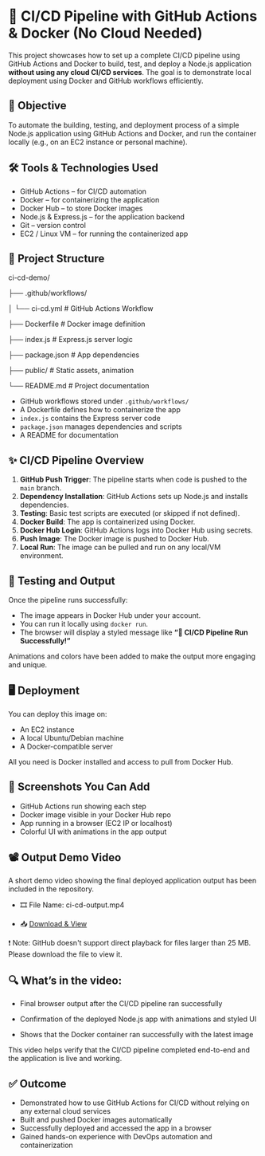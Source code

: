 # 🚀 CI/CD Pipeline with GitHub Actions & Docker (No Cloud Needed)

This project showcases how to set up a complete CI/CD pipeline using GitHub Actions and Docker to build, test, and deploy a Node.js application **without using any cloud CI/CD services**. The goal is to demonstrate local deployment using Docker and GitHub workflows efficiently.

## 🎯 Objective

To automate the building, testing, and deployment process of a simple Node.js application using GitHub Actions and Docker, and run the container locally (e.g., on an EC2 instance or personal machine).

## 🛠️ Tools & Technologies Used

- GitHub Actions – for CI/CD automation  
- Docker – for containerizing the application  
- Docker Hub – to store Docker images  
- Node.js & Express.js – for the application backend  
- Git – version control  
- EC2 / Linux VM – for running the containerized app  

## 📁 Project Structure


ci-cd-demo/

├── .github/workflows/
  
│ └── ci-cd.yml # GitHub Actions Workflow

├── Dockerfile # Docker image definition

├── index.js # Express.js server logic

├── package.json # App dependencies


├── public/ # Static assets, animation

└── README.md # Project documentation


- GitHub workflows stored under `.github/workflows/`
- A Dockerfile defines how to containerize the app
- `index.js` contains the Express server code
- `package.json` manages dependencies and scripts
- A README for documentation

## ✨ CI/CD Pipeline Overview

1. **GitHub Push Trigger**: The pipeline starts when code is pushed to the `main` branch.
2. **Dependency Installation**: GitHub Actions sets up Node.js and installs dependencies.
3. **Testing**: Basic test scripts are executed (or skipped if not defined).
4. **Docker Build**: The app is containerized using Docker.
5. **Docker Hub Login**: GitHub Actions logs into Docker Hub using secrets.
6. **Push Image**: The Docker image is pushed to Docker Hub.
7. **Local Run**: The image can be pulled and run on any local/VM environment.

## 🧪 Testing and Output

Once the pipeline runs successfully:
- The image appears in Docker Hub under your account.
- You can run it locally using `docker run`.
- The browser will display a styled message like **“🎉 CI/CD Pipeline Run Successfully!”**

Animations and colors have been added to make the output more engaging and unique.

## 🖥️ Deployment

You can deploy this image on:
- An EC2 instance
- A local Ubuntu/Debian machine
- A Docker-compatible server

All you need is Docker installed and access to pull from Docker Hub.

## 📸 Screenshots You Can Add

- GitHub Actions run showing each step
- Docker image visible in your Docker Hub repo
- App running in a browser (EC2 IP or localhost)
- Colorful UI with animations in the app output

## 📽️ Output Demo Video
A short demo video showing the final deployed application output has been included in the repository.

- 🎞️ File Name: ci-cd-output.mp4

- 📥 [Download & View](./Video/project%20output%20video-elevate%20labs.mp4)

❗ Note: GitHub doesn't support direct playback for files larger than 25 MB. Please download the file to view it.

  ## 🔍 What’s in the video:

- Final browser output after the CI/CD pipeline ran successfully

- Confirmation of the deployed Node.js app with animations and styled UI

- Shows that the Docker container ran successfully with the latest image

This video helps verify that the CI/CD pipeline completed end-to-end and the application is live and working.  

## ✅ Outcome

- Demonstrated how to use GitHub Actions for CI/CD without relying on any external cloud services
- Built and pushed Docker images automatically
- Successfully deployed and accessed the app in a browser
- Gained hands-on experience with DevOps automation and containerization
